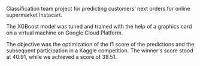 Classification team project for predicting customers’ next orders for online supermarket Instacart.

The XGBoost model was tuned and trained with the help of a graphics card on a virtual machine on Google Cloud Platform.

The objective was the optimization of the f1 score of the predictions and the subsequent participation in a Kaggle competition. The winner's score stood at 40.91, while we achieved a score of 38.51.
